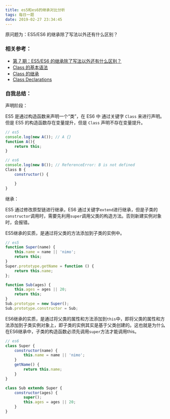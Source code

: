 ```yaml
---
title: es5和es6的继承对比分析
tags: 每日一题
date: 2019-02-27 23:34:45
---
```


原问题为：ES5/ES6 的继承除了写法以外还有什么区别？

### 相关参考：

- [第 7 期：ES5/ES6 的继承除了写法以外还有什么区别？](https://github.com/Advanced-Frontend/Daily-Interview-Question/issues/20)
- [Class 的基本语法](http://es6.ruanyifeng.com/#docs/class)
- [Class 的继承](http://es6.ruanyifeng.com/#docs/class-extends)
- [Class Declarations](https://leanpub.com/understandinges6/read#leanpub-auto-class-declarations)


### 自我总结：

声明阶段：

ES5 是通过构造函数来声明一个“类”，在 ES6 中 通过关键字 `Class` 来进行声明。但是 ES5 的构造函数存在变量提升，但是 `Class` 声明不存在变量提升。

```javascript
// es5
console.log(new A()); // A {}
function A(){
    return this;
}

// es6
console.log(new B()); // ReferenceError: B is not defined
Class B {
    constructor() {

    }
}
```

继承：

ES5 通过修改原型链进行继承，ES6 通过关键字`extend`进行继承，但是子类的`constructor`调用时，需要先利用`super`调用父类的构造方法。否则新建实例对象时，会报错。

ES5继承的实质，是通过将父类的方法添加到子类的实例中。

```javascript
// es5
function Super(name) {
    this.name = name || 'nimo';
    return this;
}
Super.prototype.getName = function () {
    return this.name;
};

function Sub(ages) {
    this.ages = ages || 20;
    return this;
}
Sub.prototype = new Super();
Sub.prototype.constructor = Sub;
```

ES6继承的实质，是通过将父类的属性和方法添加到`this`中，即将父类的属性和方法添加到子类实例对象上，即子类的实例其实是基于父类创建的。这也就是为什么在ES6继承中，子类的构造函数必须先调用`super`方法才能调用this。

```javascript
// es6
class Super {
    constructor(name) {
        this.name = name || 'nimo';
    }
    getName() {
        return this.name;
    }
}

class Sub extends Super {
    constructor(ages) {
        super();
        this.ages = ages || 20;
    }
}
```